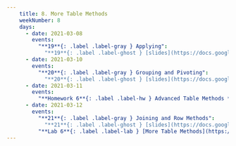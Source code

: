 ```yaml
---
    title: 8. More Table Methods
    weekNumber: 8
    days:
      - date: 2021-03-08
        events:
          "**19**{: .label .label-gray } Applying":
            "**19**{: .label .label-ghost } [slides](https://docs.google.com/presentation/d/1UtyCsjVuScAQhSuwdDPwwkHGbsRwynxtVmx4GoJ7u38/edit?usp=sharing) • [code](https://datahub.berkeley.edu/hub/user-redirect/git-sync?repo=https://github.com/surajrampure/data-94-sp21&subPath=lecture/lec19/lec19.ipynb) • [code HTML](resources/assets/lecture/lec19/lec19.html) • [QC](https://edstem.org/us/courses/3251/lessons/11131/slides/53985) • readings: [CIT 8.1](https://www.inferentialthinking.com/chapters/08/1/Applying_a_Function_to_a_Column.html)"
      - date: 2021-03-10
        events:
          "**20**{: .label .label-gray } Grouping and Pivoting":
            "**20**{: .label .label-ghost } [slides](https://docs.google.com/presentation/d/1ZtOXpS6vmArqOI-bYGpvkISGkW7DNiqQXYkKbYkjZ2M/edit?usp=sharing) • [code](https://datahub.berkeley.edu/hub/user-redirect/git-sync?repo=https://github.com/surajrampure/data-94-sp21&subPath=lecture/lec20/lec20.ipynb) • [code HTML](resources/assets/lecture/lec20/lec20.html) • [QC](https://edstem.org/us/courses/3251/lessons/11206/slides/54159) • readings: [CIT 8.2](https://www.inferentialthinking.com/chapters/08/2/Classifying_by_One_Variable.html), [8.3](https://www.inferentialthinking.com/chapters/08/3/Cross-Classifying_by_More_than_One_Variable.html); [Table Visualizer](http://data8.org/interactive_table_functions/)"
      - date: 2021-03-11
        events:
          "**Homework 6**{: .label .label-hw } Advanced Table Methods **(due Mar. 21)**":
      - date: 2021-03-12
        events:
          "**21**{: .label .label-gray } Joining and Row Methods":
            "**21**{: .label .label-ghost } [slides](https://docs.google.com/presentation/d/1jmuJ94vba2y7zJsXq1edMNzbUOcVUloZDs3xXBtHz_I/edit?usp=sharing) • [code](https://datahub.berkeley.edu/hub/user-redirect/git-sync?repo=https://github.com/surajrampure/data-94-sp21&subPath=lecture/lec21/lec21.ipynb) • [code HTML](resources/assets/lecture/lec21/lec21.html) • [QC](https://edstem.org/us/courses/3251/lessons/11575/slides/55273) • readings: [CIT 8.4](https://www.inferentialthinking.com/chapters/08/4/Joining_Tables_by_Columns.html), [Join animation](https://www.youtube.com/watch?v=ZGPlcpACNC0)"
          "**Lab 6**{: .label .label-lab } [More Table Methods](https://datahub.berkeley.edu/hub/user-redirect/git-sync?repo=https://github.com/surajrampure/data-94-sp21&subPath=lab/lab06/lab06.ipynb)":
---
```

